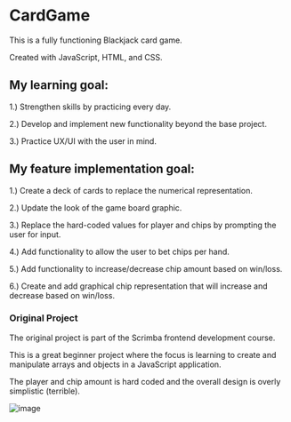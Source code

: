 # CardGame

This is a fully functioning Blackjack card game.

Created with JavaScript, HTML, and CSS.

## My learning goal:

1.) Strengthen skills by practicing every day.

2.) Develop and implement new functionality beyond the base project.

3.) Practice UX/UI with the user in mind.

## My feature implementation goal:

1.) Create a deck of cards to replace the numerical representation.

2.) Update the look of the game board graphic.

3.) Replace the hard-coded values for player and chips by prompting the user for input.

4.) Add functionality to allow the user to bet chips per hand.

5.) Add functionality to increase/decrease chip amount based on win/loss.

6.) Create and add graphical chip representation that will increase and decrease based on win/loss.

### Original Project

The original project is part of the Scrimba frontend development course.

This is a great beginner project where the focus is learning to create
and manipulate arrays and objects in a JavaScript application.

The player and chip amount is hard coded and the overall design is overly simplistic (terrible).

![image](https://user-images.githubusercontent.com/18030411/216395657-c5172822-dc81-4ee8-b731-e67bbf5d8f3d.png)

